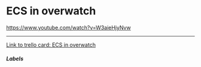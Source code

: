 # ECS in overwatch

https://www.youtube.com/watch?v=W3aieHjyNvw

---

[Link to trello card: ECS in overwatch](https://trello.com/c/lyFF3oFF)

##### Labels

